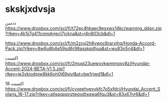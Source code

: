# skskjxdvsja
ددسن
https://www.dropbox.com/scl/fi/t72ec4hkaec9esxwx14kc/warning_ddsn.zip?rlkey=4k1jj7g411cmndyjecl7jckna&st=l4n803cb&dl=1



https://www.dropbox.com/scl/fi/m2zruj2h8ywoc8rarxjhg/Honda-Accord-Pack.zip?rlkey=8w6u8h4e59sd6r98asskqdhua&st=wu83n5n4&dl=1

اكسنت
https://www.dropbox.com/scl/fi/2mugi23uewxvkwmmgxv8z/Hyundai-Accent-2024-BETA-V1.5.zip?rlkey=je3vkjodpjw8kk6oh0j69sjvl&st=bw1rjwd1&dl=1

اكسنت 18
https://www.dropbox.com/scl/fi/cyxeehvevvkfc7o5xfdcj/Hyundai_Accent_Solaris_16-17.zip?rlkey=atlspqppnztegydtxqwa6fqu3&st=83x67nr6&dl=1
